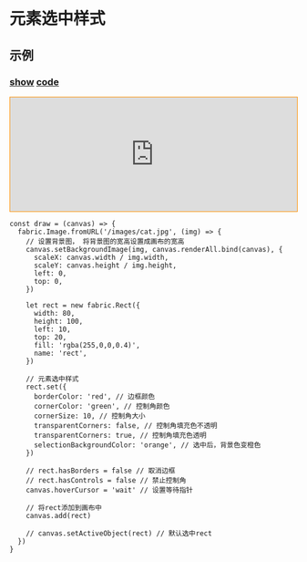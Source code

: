 # 元素选中样式

## 示例

### [**show**](https://zhuanwan.github.io/web/fabric/元素操作/元素选中样式1) [**code**](https://github.com/zhuanwan/web-page/tree/master/docs/fabric/元素操作/元素选中样式1.jsx)

<iframe height=200 width='100%' style="border: 1px solid #ff9000" frameborder=1 allowfullscreen="true" src="https://zhuanwan.github.io/web/fabric/元素操作/元素选中样式1">  
 </iframe>

```ts{20-32}
const draw = (canvas) => {
  fabric.Image.fromURL('/images/cat.jpg', (img) => {
    // 设置背景图， 将背景图的宽高设置成画布的宽高
    canvas.setBackgroundImage(img, canvas.renderAll.bind(canvas), {
      scaleX: canvas.width / img.width,
      scaleY: canvas.height / img.height,
      left: 0,
      top: 0,
    })

    let rect = new fabric.Rect({
      width: 80,
      height: 100,
      left: 10,
      top: 20,
      fill: 'rgba(255,0,0,0.4)',
      name: 'rect',
    })

    // 元素选中样式
    rect.set({
      borderColor: 'red', // 边框颜色
      cornerColor: 'green', // 控制角颜色
      cornerSize: 10, // 控制角大小
      transparentCorners: false, // 控制角填充色不透明
      transparentCorners: true, // 控制角填充色透明
      selectionBackgroundColor: 'orange', // 选中后，背景色变橙色
    })

    // rect.hasBorders = false // 取消边框
    // rect.hasControls = false // 禁止控制角
    canvas.hoverCursor = 'wait' // 设置等待指针

    // 将rect添加到画布中
    canvas.add(rect)

    // canvas.setActiveObject(rect) // 默认选中rect
  })
}
```
